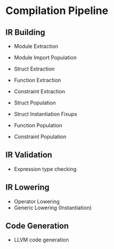 # Compilation Pipeline

## IR Building
- Module Extraction
- Module Import Population
- Struct Extraction
- Function Extraction
- Constraint Extraction

- Struct Population
- Struct Instantiation Fixups
- Function Population
- Constraint Population

## IR Validation
- Expression type checking

## IR Lowering
- Operator Lowering
- Generic Lowering (Instantiation)

## Code Generation
- LLVM code generation